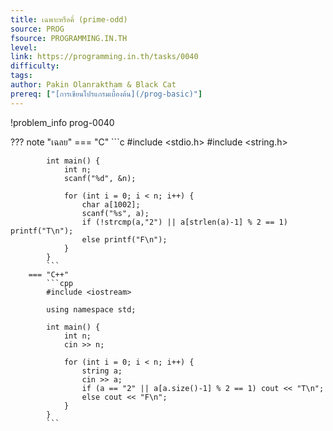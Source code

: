 ```yaml
---
title: เฉพาะหรือคี่ (prime-odd)
source: PROG
fsource: PROGRAMMING.IN.TH
level:
link: https://programming.in.th/tasks/0040
difficulty: 
tags: 
author: Pakin Olanraktham & Black Cat
prereq: ["[การเขียนโปรแกรมเบื้องต้น](/prog-basic)"]
---
```


!problem_info prog-0040

??? note "เฉลย"
        === "C"
            ```c
            #include <stdio.h>
            #include <string.h>

            int main() {
                int n;
                scanf("%d", &n);

                for (int i = 0; i < n; i++) {
                    char a[1002];
                    scanf("%s", a);
                    if (!strcmp(a,"2") || a[strlen(a)-1] % 2 == 1) printf("T\n");
                    else printf("F\n");
                }
            }
            ```
        === "C++"
            ```cpp
            #include <iostream>

            using namespace std;

            int main() {
                int n;
                cin >> n;

                for (int i = 0; i < n; i++) {
                    string a;
                    cin >> a;
                    if (a == "2" || a[a.size()-1] % 2 == 1) cout << "T\n";
                    else cout << "F\n";
                }
            }
            ```
